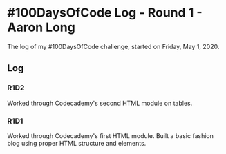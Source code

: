 # #100DaysOfCode Log - Round 1 - Aaron Long

The log of my #100DaysOfCode challenge, started on Friday, May 1, 2020.

## Log

### R1D2

Worked through Codecademy's second HTML module on tables.

### R1D1

Worked through Codecademy's first HTML module. Built a basic fashion blog using proper HTML structure and elements.
